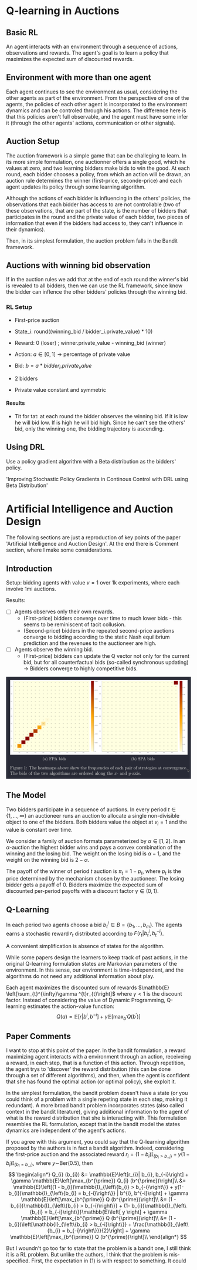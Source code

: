 # Q-learning in Auctions 

## Basic RL

An agent interacts with an environment through a sequence of actions, observations and rewards. The agent's goal is to learn a policy that maximizes the expected sum of discounted rewards.

## Environment with more than one agent

Each agent continues to see the environment as usual, considering the other agents as part of the environment. From the perspective of one of the agents, the policies of each other agent is incorporated to the environment dynamics and can be controled through his actions. The difference here is that this policies aren't full observable, and the agent must have some infer it (through the other agents' actions, communication or other signals).

## Auction Setup

The auction framework is a simple game that can be challeging to learn. In its more simple formulation, one auctionner offers a single good, which he values at zero, and two learning bidders make bids to win the good. At each round, each bidder chooses a policy, from which an action will be drawn, an auction rule determines the winner (first-price, seconde-price) and each agent updates its policy through some learning algorithm. 

Although the actions of each bidder is influencing in the others' policies, the observations that each bidder has access to are not controllable (two of these observations, that are part of the state, is the number of bidders that participates in the round and the private value of each bidder, two pieces of information that even if the bidders had access to, they can't influence in their dynamics). 

Then, in its simplest formulation, the auction problem falls in the Bandit framework.

## Auctions with winning bid observation 

If in the auction rules we add that at the end of each round the winner's bid is revealed to all bidders, then we can use the RL framework, since know the bidder can inflence the other bidders' policies through the winning bid.

### RL Setup

- First-price auction
- State_i: round((winning_bid / bidder_i.private_value) * 10)
- Reward: 0 (loser) ; winner.private_value - winning_bid (winner)
- Action: $a \in [0,1]$ -> percentage of private value 
- Bid: $b = a * bidder_i.private_value$

- 2 bidders
- Private value constant and symmetric

#### Results

- Tit for tat: at each round the bidder observes the winning bid. If it is low he will bid low. If is high he will bid high. Since he can't see the others' bid, only the winning one, the bidding trajectory is ascending.

## Using DRL

Use a policy gradient algorithm with a Beta distribution as the bidders' policy. 

'Improving Stochastic Policy Gradients in Continous Control with DRL using Beta Distribution'


# Artificial Intelligence and Auction Design

The following sections are just a reproduction of key points of the paper 'Artificial Intelligence and Auction Design'. At the end there is Comment section, where I make some considerations.

## Introduction

Setup: bidding agents with value $v = 1$ over $1$k experiments, where each involve $1$mi auctions.

Results: 

- [ ] Agents observes only their own rewards.
	- (First-price) bidders converge over time to much lower bids - this seems to be reminiscent of tacit collusion.
	- (Second-price) bidders in the repeated second-price auctions converge to bidding according to the static Nash equilibrium prediction and the revenues to the auctioneer are high. 
- [ ] Agents observe the winning bid.
	- (First-price) bidders can update the Q vector not only for the current bid, but for  all counterfactual bids (so-called synchronous updating) -> Bidders converge to highly competitive bids.

![image](img/figure1.png)

## The Model

Two bidders participate in a sequence of auctions. In every period $t \in \left\{1, \dots,\infty\right\}$ an auctioneer runs an auction to allocate a single non-divisible object to one of the bidders. Both bidders value the object at $v _{i}=1$ and the value is constant over time.

We consider a family of auction formats parameterized by $\alpha \in [1,2]$. In an $\alpha$-auction the highest bidder wins and pays a convex combination of the winning and the losing bid. The weight on the losing bid is $\alpha -1$, and the weight on the winning bid is $2-\alpha$.

The payoff of the winner of period $t$ auction is $\pi_{t} = 1 - p_{t}$, where $p_{t}$ is the price determined by the mechanism chosen by the auctioneer. The losing bidder gets a payoff of $0$. Bidders maximize the expected sum of discounted per-period payoffs with a discount factor $\gamma \in (0,1)$.

## Q-Learning

In each period two agents choose a bid $b_{t}^{i} \in B = \left\{b_{1},\dots,b_{m} \right\}$. The agents earns a stochastic reward $r_{t}$ distributed according to $F (r_{t}|b_{t}^{i},b_{t}^{-i})$.

A convenient simplification is absence of states for the algorithm.

While some papers design the learners to keep track of past actions, in the original Q-learning formulation states are Markovian parameters of the environment. In this sense, our environment is time-independent, and the algorithms do not need any additional information about play.

Each agent maximizes the discounted sum of rewards $\mathbb{E} \left[\sum_{t}^{\infty}\gamma ^{t}r_{t}\right]$ where $\gamma < 1$ is the discount factor. Instead of considering the value of Dynamic Programming, Q-learning estimates the action-value function:
$$
\begin{equation}
	Q (a) = \mathbb{E}\left[r | b^{i}, b^{-i}\right] + \gamma \mathbb{E}\left[\max_{b^{\prime}} Q (b^{\prime})\right]
\end{equation}
$$

## Paper Comments

I want to stop at this point of the paper. In the bandit formulation, a reward maximizing agent interacts with a environment through an action, receiveing a reward, in each step, that is a function of this action. Through repetition, the agent trys to 'discover' the reward distribution (this can be done through a set of different algorithms), and then, when the agent is confident that she has found the optimal action (or optimal policy), she exploit it.

In the simplest formulation, the bandit problem doesn't have a state (or you could think of a problem with a single repeting state in each step, making it redundant). A more broad bandit problem incorporates states (also called context in the bandit literature), giving additional information to the agent of what is the reward distribution that she is interacting with. This formulation resembles the RL formulation, except that in the bandit model the states dynamics are independent of the agent's actions.

If you agree with this argument, you could say that the Q-learning algorithm proposed by the authors is in fact a bandit algorithm. Indeed, considering the first-price auction and the associated reward $r_{i} = (1 - b_{i})\mathbb{I}_{\left\{b_{i} > b_{-i}\right\}} +  y(1- b_{i})\mathbb{I}_{\left\{b_{i} = b_{-i}\right\}}$, where $y \sim$Ber$(0.5)$, then
$$
\begin{align*}
	Q_{i} (b_{i}) &= \mathbb{E}\left[r_{i}| b_{i}, b_{-i}\right] + \gamma \mathbb{E}\left[\max_{b^{\prime}} Q_{i} (b^{\prime})\right]\\
	&= \mathbb{E}\left[(1 - b_{i})\mathbb{I}_{\left\{b_{i} > b_{-i}\right\}} +  y(1- b_{i})\mathbb{I}_{\left\{b_{i} = b_{-i}\right\}} | b^{i}, b^{-i}\right] + \gamma \mathbb{E}\left[\max_{b^{\prime}} Q (b^{\prime})\right]\\
	&= (1 - b_{i})\mathbb{I}_{\left\{b_{i} > b_{-i}\right\}} + (1- b_{i})\mathbb{I}_{\left\{b_{i} = b_{-i}\right\}}\mathbb{E}\left[ y \right] + \gamma \mathbb{E}\left[\max_{b^{\prime}} Q (b^{\prime})\right]\\
	&= (1 - b_{i})\left[\mathbb{I}_{\left\{b_{i} > b_{-i}\right\}} + \frac{\mathbb{I}_{\left\{b_{i} = b_{-i}\right\}}}{2}\right] + \gamma \mathbb{E}\left[\max_{b^{\prime}} Q (b^{\prime})\right]\\
\end{align*}
$$

But I woundn't go too far to state that the problem is a bandit one, I still think it is a RL problem. But unlike the authors, I think that the problem is mis-specified. First, the expectation in (1) is with respect to something. It could


